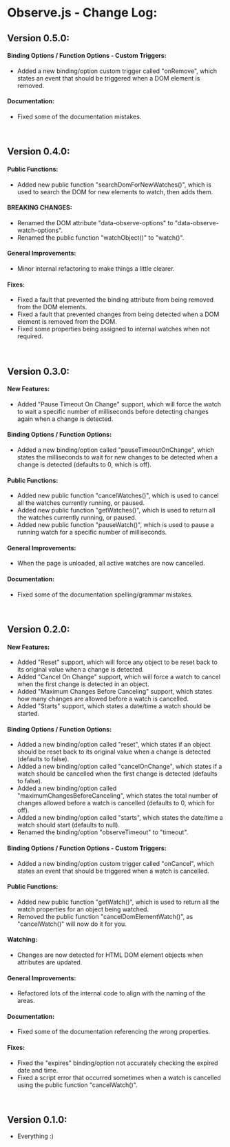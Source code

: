 # Observe.js - Change Log:

## Version 0.5.0:

#### **Binding Options / Function Options - Custom Triggers:**
- Added a new binding/option custom trigger called "onRemove", which states an event that should be triggered when a DOM element is removed.

#### **Documentation:**
- Fixed some of the documentation mistakes.

<br>


## Version 0.4.0:

#### **Public Functions:**
- Added new public function "searchDomForNewWatches()", which is used to search the DOM for new elements to watch, then adds them.

#### **BREAKING CHANGES:**
- Renamed the DOM attribute "data-observe-options" to "data-observe-watch-options".
- Renamed the public function "watchObject()" to "watch()".

#### **General Improvements:**
- Minor internal refactoring to make things a little clearer.

#### **Fixes:**
- Fixed a fault that prevented the binding attribute from being removed from the DOM elements.
- Fixed a fault that prevented changes from being detected when a DOM element is removed from the DOM.
- Fixed some properties being assigned to internal watches when not required.

<br>


## Version 0.3.0:

#### **New Features:**
- Added "Pause Timeout On Change" support, which will force the watch to wait a specific number of milliseconds before detecting changes again when a change is detected.

#### **Binding Options / Function Options:**
- Added a new binding/option called "pauseTimeoutOnChange", which states the milliseconds to wait for new changes to be detected when a change is detected (defaults to 0, which is off).

#### **Public Functions:**
- Added new public function "cancelWatches()", which is used to cancel all the watches currently running, or paused.
- Added new public function "getWatches()", which is used to return all the watches currently running, or paused.
- Added new public function "pauseWatch()", which is used to pause a running watch for a specific number of milliseconds.

#### **General Improvements:**
- When the page is unloaded, all active watches are now cancelled.

#### **Documentation:**
- Fixed some of the documentation spelling/grammar mistakes.

<br>


## Version 0.2.0:

#### **New Features:**
- Added "Reset" support, which will force any object to be reset back to its original value when a change is detected.
- Added "Cancel On Change" support, which will force a watch to cancel when the first change is detected in an object.
- Added "Maximum Changes Before Canceling" support, which states how many changes are allowed before a watch is cancelled.
- Added "Starts" support, which states a date/time a watch should be started.

#### **Binding Options / Function Options:**
- Added a new binding/option called "reset", which states if an object should be reset back to its original value when a change is detected (defaults to false).
- Added a new binding/option called "cancelOnChange", which states if a watch should be cancelled when the first change is detected (defaults to false).
- Added a new binding/option called "maximumChangesBeforeCanceling", which states the total number of changes allowed before a watch is cancelled (defaults to 0, which for off).
- Added a new binding/option called "starts", which states the date/time a watch should start (defaults to null).
- Renamed the binding/option "observeTimeout" to "timeout".

#### **Binding Options / Function Options - Custom Triggers:**
- Added a new binding/option custom trigger called "onCancel", which states an event that should be triggered when a watch is cancelled.

#### **Public Functions:**
- Added new public function "getWatch()", which is used to return all the watch properties for an object being watched.
- Removed the public function "cancelDomElementWatch()", as "cancelWatch()" will now do it for you.

#### **Watching:**
- Changes are now detected for HTML DOM element objects when attributes are updated.

#### **General Improvements:**
- Refactored lots of the internal code to align with the naming of the areas.

#### **Documentation:**
- Fixed some of the documentation referencing the wrong properties.

#### **Fixes:**
- Fixed the "expires" binding/option not accurately checking the expired date and time.
- Fixed a script error that occurred sometimes when a watch is cancelled using the public function "cancelWatch()".

<br>


## Version 0.1.0:
- Everything :)